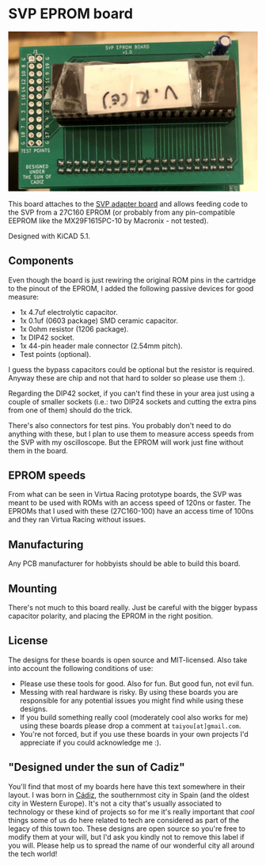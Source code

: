# SVP EPROM board

![SVP EPROM board](../img/eprom-board.jpg)

This board attaches to the [SVP adapter board](../svp-adapter-board) and allows feeding code to the SVP from a 27C160 EPROM (or probably from any pin-compatible EEPROM like the MX29F1615PC-10 by Macronix - not tested).

Designed with KiCAD 5.1.

## Components

Even though the board is just rewiring the original ROM pins in the cartridge to the pinout of the EPROM, I added the following passive devices for good measure:

- 1x 4.7uf electrolytic capacitor.
- 1x 0.1uf (0603 package) SMD ceramic capacitor.
- 1x 0ohm resistor (1206 package).
- 1x DIP42 socket.
- 1x 44-pin header male connector (2.54mm pitch).
- Test points (optional).

I guess the bypass capacitors could be optional but the resistor is required. Anyway these are chip and not that hard to solder so please use them :).

Regarding the DIP42 socket, if you can't find these in your area just using a couple of smaller sockets (i.e.: two DIP24 sockets and cutting the extra pins from one of them) should do the trick.

There's also connectors for test pins. You probably don't need to do anything with these, but I plan to use them to measure access speeds from the SVP with my oscilloscope. But the EPROM will work just fine without them in the board.

## EPROM speeds

From what can be seen in Virtua Racing prototype boards, the SVP was meant to be used with ROMs with an access speed of 120ns or faster. The EPROMs that I used with these (27C160-100) have an access time of 100ns and they ran Virtua Racing without issues.

## Manufacturing

Any PCB manufacturer for hobbyists should be able to build this board.

## Mounting

There's not much to this board really. Just be careful with the bigger bypass capacitor polarity, and placing the EPROM in the right position.

## License

The designs for these boards is open source and MIT-licensed. Also take into account the following conditions of use:

* Please use these tools for good. Also for fun. But good fun, not evil fun.
* Messing with real hardware is risky. By using these boards you are responsible for any potential issues you might find while using these designs.
* If you build something really cool (moderately cool also works for me) using these boards please drop a comment at `taiyou[at]gmail.com`.
* You're not forced, but if you use these boards in your own projects I'd appreciate if you could acknowledge me :).

## "Designed under the sun of Cadiz"

You'll find that most of my boards here have this text somewhere in their layout. I was born in [Cádiz](https://en.wikipedia.org/wiki/C%C3%A1diz), the southernmost city in Spain (and the oldest city in Western Europe). It's not a city that's usually associated to technology or these kind of projects so for me it's really important that *cool* things some of us do here related to tech are considered as part of the legacy of this town too. These designs are open source so you're free to modify them at your will, but I'd ask you kindly not to remove this label if you will. Please help us to spread the name of our wonderful city all around the tech world!